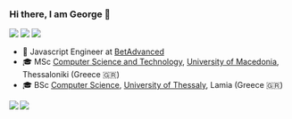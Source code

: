 
### Hi there, I am George 👋

[![](https://vistr.dev/badge?repo=georgiosgiatsidis.georgiosgiatsidis&corners=square)](https://github.com/georgiosgiatsidis/vistr.dev)
[![](https://img.shields.io/badge/-@georgiosgiatsidis-%23181717?style=flat-square&logo=github)](https://github.com/georgiosgiatsidis)
[![](https://img.shields.io/badge/-Georgios%20Giatsidis-blue?style=flat-square&logo=Linkedin&logoColor=white&link=https://www.linkedin.com/in/georgegiatsidis/)](https://www.linkedin.com/in/georgegiatsidis/)

* :office: Javascript Engineer at [BetAdvanced](https://www.github.com/betadvanced)
* :mortar_board: MSc [Computer Science and Technology](http://mai.uom.gr/frontend/index.php?chlang=EN), [University of Macedonia](https://www.uom.gr/en), Thessaloniki (Greece 🇬🇷)
* :mortar_board: BSc [Computer Science](http://inf.teiste.gr/), [University of Thessaly](http://old.uth.gr/en/), Lamia (Greece 🇬🇷)

<!--
**georgiosgiatsidis/georgiosgiatsidis** is a ✨ _special_ ✨ repository because its `README.md` (this file) appears on your GitHub profile.

Here are some ideas to get you started:

- 🔭 I’m currently working on ...
- 🌱 I’m currently learning ...
- 👯 I’m looking to collaborate on ...
- 🤔 I’m looking for help with ...
- 💬 Ask me about ...
- 📫 How to reach me: ...
- 😄 Pronouns: ...
- ⚡ Fun fact: ...
-->

<a href="https://github.com/anuraghazra/github-readme-stats">
  <img align="left" src="https://github-readme-stats.vercel.app/api/top-langs/?username=georgiosgiatsidis&theme=dark" />
</a>
<a href="https://github.com/anuraghazra/convoychat">
  <img align="left" src="https://github-readme-stats.vercel.app/api?username=georgiosgiatsidis&count_private=true&show_icons=true&theme=dark" />
</a>
